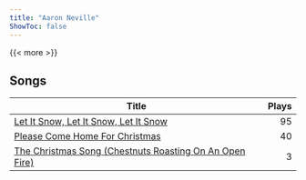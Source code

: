 ```yaml
---
title: "Aaron Neville"
ShowToc: false
---
```


{{< more >}}

## Songs
Title | Plays 
----- | -----: 
[Let It Snow, Let It Snow, Let It Snow](/songs/let-it-snow-let-it-snow-let-it-snow) | 95
[Please Come Home For Christmas](/songs/please-come-home-for-christmas) | 40
[The Christmas Song (Chestnuts Roasting On An Open Fire)](/songs/the-christmas-song-chestnuts-roasting-on-an-open-fire) | 3

